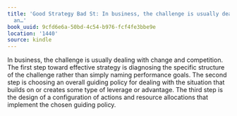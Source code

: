 ```yaml
---
title: 'Good Strategy Bad St: In business, the challenge is usually dealing with change
  an…'
book_uuid: 9cfd6e6a-50bd-4c54-b976-fcf4fe3bbe9e
location: '1440'
source: kindle
---
```


In business, the challenge is usually dealing with change and competition. The first step toward effective strategy is diagnosing the specific structure of the challenge rather than simply naming performance goals. The second step is choosing an overall guiding policy for dealing with the situation that builds on or creates some type of leverage or advantage. The third step is the design of a configuration of actions and resource allocations that implement the chosen guiding policy.